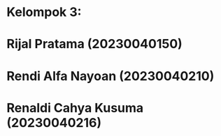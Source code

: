 # Kelompok 3:
# Rijal Pratama (20230040150)
# Rendi Alfa Nayoan (20230040210)
# Renaldi Cahya Kusuma (20230040216)